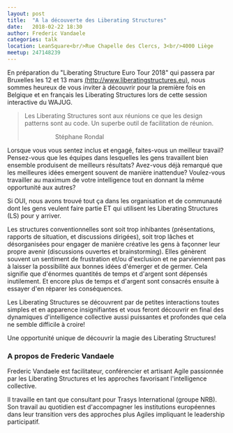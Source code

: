 ```yaml
---
layout: post
title:  "A la découverte des Liberating Structures"
date:   2018-02-22 18:30
author: Frederic Vandaele
categories: talk
location: LeanSquare<br/>Rue Chapelle des Clercs, 3<br/>4000 Liège
meetup: 247148239
---
```


En préparation du "Liberating Structure Euro Tour 2018" qui passera par Bruxelles les 12 et 13 mars [(http://www.liberatingstructures.eu)](http://www.liberatingstructures.eu), nous sommes heureux de vous inviter à découvrir pour la première fois en Belgique et en français les Liberating Structures lors de cette session interactive du WAJUG. 

> Les Liberating Structures sont aux réunions ce que les design patterns sont au code.
> Un superbe outil de facilitation de réunion.
> <div style='padding-left: 70px'>Stéphane Rondal</div>

Lorsque vous vous sentez inclus et engagé, faites-vous un meilleur travail? Pensez-vous que les équipes dans lesquelles les gens travaillent bien ensemble produisent de meilleurs résultats? Avez-vous déjà remarqué que les meilleures idées emergent souvent de manière inattendue? Voulez-vous travailler au maximum de votre intelligence tout en donnant la même opportunité aux autres?

Si OUI, nous avons trouvé tout ça dans les organisation et de communauté dont les gens veulent faire partie ET qui utilisent les Liberating Structures (LS) pour y arriver.

Les structures conventionnelles sont soit trop inhibantes (présentations, rapports de situation, et discussions dirigées), soit trop lâches et désorganisées pour engager de manière créative les gens à façonner leur propre avenir (discussions ouvertes et brainstorming). Elles génèrent souvent un sentiment de frustration et/ou d'exclusion et ne parviennent pas à laisser la possibilité aux bonnes idées d'émerger et de germer. Cela signifie que d'énormes quantités de temps et d'argent sont dépensés inutilement. Et encore plus de temps et d'argent sont consacrés ensuite à essayer d'en réparer les conséquences. 

Les Liberating Structures se découvrent par de petites interactions toutes simples et en apparence insignifiantes et vous feront découvrir en final des dynamiques d'intelligence collective aussi puissantes et profondes que cela ne semble difficile à croire!

Une opportunité unique de découvrir la magie des Liberating Structures!


### A propos de Frederic Vandaele

Frederic Vandaele est facilitateur, conférencier et artisant Agile passionnée par les Liberating Structures et les approches favorisant l'intelligence collective. 

Il travaille en tant que consultant pour Trasys International (groupe NRB). 
Son travail au quotidien est d'accompagner les institutions européennes dans leur transition vers des approches plus Agiles impliquant le leadership participatif.
